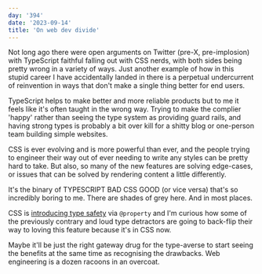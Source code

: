 ```yaml
---
day: '394'
date: '2023-09-14'
title: 'On web dev divide'
---
```


Not long ago there were open arguments on Twitter (pre-X, pre-implosion) with TypeScript faithful falling out with CSS nerds, with both sides being pretty wrong in a variety of ways. Just another example of how in this stupid career I have accidentally landed in there is a perpetual undercurrent of reinvention in ways that don't make a single thing better for end users.

TypeScript helps to make better and more reliable products but to me it feels like it's often taught in the wrong way. Trying to make the complier 'happy' rather than seeing the type system as providing guard rails, and having strong types is probably a bit over kill for a shitty blog or one-person team building simple websites.

CSS is ever evolving and is more powerful than ever, and the people trying to engineer their way out of ever needing to write any styles can be pretty hard to take. But also, so many of the new features are solving edge-cases, or issues that can be solved by rendering content a little differently.

It's the binary of TYPESCRIPT BAD CSS GOOD (or vice versa) that's so incredibly boring to me. There are shades of grey here. And in most places.

CSS is [introducing type safety](https://nerdy.dev/cant-break-this-design-system) via `@property` and I'm curious how some of the previously contrary and loud type detractors are going to back-flip their way to loving this feature because it's in CSS now.

Maybe it'll be just the right gateway drug for the type-averse to start seeing the benefits at the same time as recognising the drawbacks. Web engineering is a dozen racoons in an overcoat.
